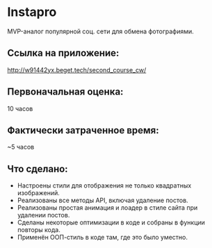 # Instapro

MVP-аналог популярной соц. сети для обмена фотографиями.

## Ссылка на приложение:

http://w91442yx.beget.tech/second_course_cw/

## Первоначальная оценка:

10 часов

## Фактически затраченное время:

~5 часов

## Что сделано:

- Настроены стили для отображения не только квадратных изображений.
- Реализованы все методы API, включая удаление постов.
- Реализованы простая анимация и лоадер в стиле сайта при удалении постов.
- Сделаны некоторые оптимизации в коде и собраны в функции повторы кода.
- Применён ООП-стиль в коде там, где это было уместно.
